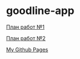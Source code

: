 # goodline-app

[План работ №1](https://github.com/ZemlyanukhinNikita/goodline-app/blob/master/Roadmap1.md)

[План работ №2](https://github.com/ZemlyanukhinNikita/goodline-app/blob/master/Roadmap2.md)

[My Github Pages](https://zemlyanukhinnikita.github.io/goodline-app/)
